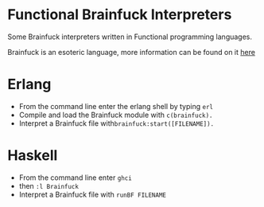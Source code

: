 #  Functional Brainfuck Interpreters

Some Brainfuck interpreters written in Functional programming languages.

Brainfuck is an esoteric language, more information can be found on it [here](http://en.wikipedia.org/wiki/Brainfuck)

# Erlang
-  From the command line enter the erlang shell by typing `erl`
-  Compile and load the Brainfuck module with `c(brainfuck).`
-  Interpret a Brainfuck file with`brainfuck:start([FILENAME]).`

# Haskell
- From the command line enter `ghci`
- then `:l Brainfuck`
- Interpret a Brainfuck file with `runBF FILENAME`
